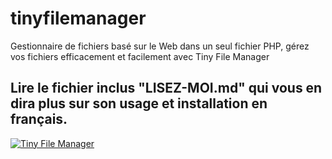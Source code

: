# tinyfilemanager
Gestionnaire de fichiers basé sur le Web dans un seul fichier PHP, gérez vos fichiers efficacement et facilement avec Tiny File Manager

## Lire le fichier inclus "LISEZ-MOI.md" qui vous en dira plus sur son usage et installation en français.
[![Tiny File Manager](screenshot.gif)](screenshot.gif)
